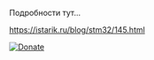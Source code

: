 Подробности тут...

https://istarik.ru/blog/stm32/145.html


[![Donate](https://istarik.ru/uploads/images/00/00/01/2020/04/12/ff1b11.png)](https://istarik.ru/don.html)
